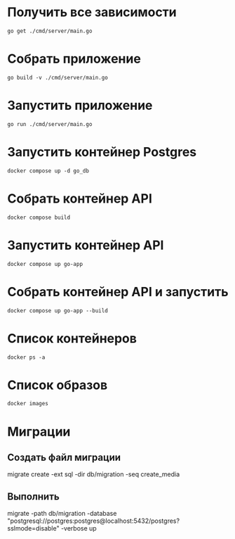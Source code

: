 # Получить все зависимости
`go get ./cmd/server/main.go`

# Собрать приложение
`go build -v ./cmd/server/main.go`

# Запустить приложение
`go run ./cmd/server/main.go`

# Запустить контейнер Postgres
`docker compose up -d go_db`

# Собрать контейнер API
`docker compose build`

# Запустить контейнер API
`docker compose up go-app`

# Собрать контейнер API и запустить
`docker compose up go-app --build`

# Список контейнеров
`docker ps -a`

# Список образов
`docker images`

# Миграции
## Создать файл миграции
migrate create -ext sql -dir db/migration -seq create_media

## Выполнить
migrate -path db/migration -database "postgresql://postgres:postgres@localhost:5432/postgres?sslmode=disable" -verbose up